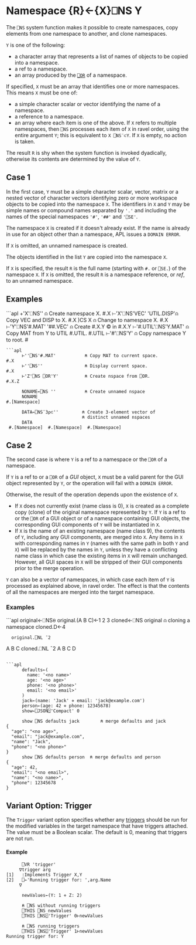 <!-- Hidden search keywords -->
<div style="display: none;">
  ⎕NS NS
</div>






<h1 class="heading"><span class="name">Namespace</span> <span class="command">{R}←{X}⎕NS Y</span></h1>

The `⎕NS` system function makes it possible to create namespaces, copy elements from one namespace to another, and clone namespaces.

`Y` is one of the following:

* a character array that represents a list of names of objects to be copied into a namespace.
* a ref to a namespace.
* an array produced by the [`⎕OR`](or.md) of a namespace.

If specified, `X` must be an array that identifies one or more namespaces. This means `X` must be one of:

* a simple character scalar or vector identifying the name of a namespace.
* a reference to a namespace.
* an array where each item is one of the above. If `X` refers to multiple namespaces, then `⎕NS` processes each item of `X` in ravel order, using the entire argument `Y`; this is equivalent to `X ⎕NS¨⊂Y`. If `X` is empty, no action is taken.

The result `R` is shy when the system function is invoked dyadically, otherwise its contents are determined by the value of `Y`.

## Case 1

In the first case, `Y` must be a simple character scalar, vector, matrix or a nested vector of character vectors identifying zero or more workspace objects to be copied into the namespace `X`.  The identifiers in `X` and `Y` may be simple names or compound names separated by `'.'` and including the names of the special namespaces `'#'`, `'##'` and `'⎕SE'`.


The namespace `X` is created if it doesn't already exist.  If the name is already in use for an object other than a namespace, APL issues a `DOMAIN ERROR`.


If `X` is omitted, an unnamed namespace is created.


The objects identified in the list `Y` are copied into the namespace `X`.


If `X` is specified, the result `R` is the full name (starting with `#.` or `⎕SE.`) of the namespace `X`. If `X` is omitted, the result `R` is a namespace reference, or *ref*, to an unnamed namespace.


<h2 class="example">Examples</h2>
```apl
      +'X'⎕NS''               ⍝ Create namespace X.
#.X
      ⊢'X'⎕NS'VEC' 'UTIL.DISP'⍝ Copy VEC and DISP to X.
#.X
      )CS X                   ⍝ Change to namespace X.
#.X
      ⊢'Y'⎕NS'#.MAT' '##.VEC' ⍝ Create #.X.Y &copy in
#.X.Y
      ⊢'#.UTIL'⎕NS'Y.MAT'     ⍝ Copy MAT from Y to UTIL #.UTIL.
#.UTIL
      ⊢'#'⎕NS'Y'              ⍝ Copy namespace Y to root.
#

```
```apl
      ⊢''⎕NS'#.MAT'           ⍝ Copy MAT to current space.
#.X
      ⊢''⎕NS''                ⍝ Display current space.
#.X
      ⊢'Z'⎕NS ⎕OR'Y'          ⍝ Create nspace from ⎕OR.
#.X.Z
```
```apl
      NONAME←⎕NS ''           ⍝ Create unnamed nspace
      NONAME
#.[Namespace]
```
```apl
      DATA←⎕NS¨3⍴⊂''         ⍝ Create 3-element vector of
                             ⍝ distinct unnamed nspaces
      DATA
 #.[Namespace]  #.[Namespace]  #.[Namespace]
```

## Case 2


The second case is where `Y` is a ref to a namespace or the `⎕OR` of a namespace.


If `Y` is a ref to or a `⎕OR` of a *GUI* object, `X` must be a valid parent for the GUI object represented by `Y`, or the operation will fail with a `DOMAIN ERROR`.


Otherwise, the result of the operation depends upon the existence of `X`.

- If `X` does not currently exist (name class is 0), `X` is created as a complete copy (clone) of the original namespace represented by `Y`. If `Y` is a ref to or the `⎕OR` of a GUI object or of a namespace containing GUI objects, the corresponding GUI components of `Y` will be instantiated in `X`.
- If `X` is the name of an existing namespace (name class 9), the contents of `Y`, including any GUI components, are merged into `X`. Any items in `X` with corresponding names in `Y` (names with the same path in both `Y` and `X`) will be replaced by the names in `Y`, unless they have a conflicting name class in which case the existing items in `X` will remain unchanged. However, all GUI spaces in `X` will be stripped of their GUI components prior to the merge operation.

`Y` can also be a vector of namespaces, in which case each item of `Y` is processed as explained above, in ravel order. The effect is that the contents of all the namespaces are merged into the target namespace.

<h3 class="example">Examples</h3>
```apl
      original←⎕NS⍬
      original.(A B C)←1 2 3
      cloned←⎕NS original		⍝ cloning a namespace
      cloned.D←4

      original.⎕NL ¯2
 A  B  C
      cloned.⎕NL ¯2
 A  B  C  D
```

```apl
      defaults←(
        name: '<no name>'
        age: '<no age>'
        phone: '<no phone>'
        email: '<no email>'
      )
      jack←(name: 'Jack' ⋄ email: 'jack@example.com')
      person←(age: 42 ⋄ phone: 12345678)
      show←⎕JSON⍠'Compact' 0

      show ⎕NS defaults jack		⍝ merge defaults and jack
{
  "age": "<no age>",
  "email": "jack@example.com",
  "name": "Jack",
  "phone": "<no phone>"
}
      show ⎕NS defaults person	⍝ merge defaults and person
{
  "age": 42,
  "email": "<no email>",
  "name": "<no name>",
  "phone": 12345678
}

```
## Variant Option: Trigger

The `Trigger` variant option specifies whether any [triggers](../../programming-reference-guide/triggers/triggers) should be run for the modified variables in the target namespace that have triggers attached.
The value must be a Boolean scalar. The default is 0, meaning that triggers are not run.

<h4 class="example">Example</h4>

```apl
      ⎕VR 'trigger'
     ∇trigger arg
[1]   :Implements Trigger X,Y
[2]   ⎕←'Running trigger for: ',arg.Name
     ∇

      newValues←(Y: 1 ⋄ Z: 2)

      ⍝ ⎕NS without running triggers
      ⎕THIS ⎕NS newValues
      ⎕THIS ⎕NS⍠'Trigger' 0⊢newValues

      ⍝ ⎕NS running triggers
      ⎕THIS ⎕NS⍠'Trigger' 1⊢newValues
Running trigger for: Y
```
